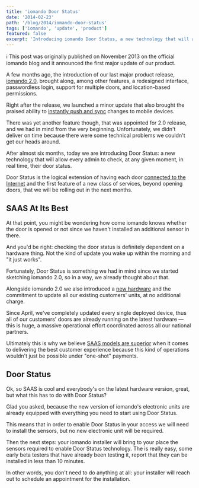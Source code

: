 ```yaml
---
title: 'iomando Door Status'
date: '2014-02-23'
path: '/blog/2014/iomando-door-status'
tags: ['iomando', 'update', 'product']
featured: false
excerpt: 'Introducing iomando Door Status, a new technology that will allow every admin to check, at any given moment, in real-time, their door status.'
---
```


ℹ️ This post was originally published on November 2013 on the official iomando blog and it announced the first major update of our product.

A few months ago, the introduction of our last major product release, [iomando 2.0](/blog/2013/iomando-20), brought along, among other features, a redesigned interface, passwordless login, support for multiple doors, and location-based permissions.

Right after the release, we launched a minor update that also brought the praised ability to [instantly push and sync](/blog/2014/iomando-push) changes to mobile devices.

There was yet another feature though, that was appointed for 2.0 release, and we had in mind from the very beginning. Unfortunately, we didn't deliver on time because there were some technical problems we couldn't get our heads around.

After almost six months, today we are introducing Door Status: a new technology that will allow every admin to check, at any given moment, in real time, their door status.

Door Status is the logical extension of having each door [connected to the Internet](/blog/2013/betting-on-cellular) and the first feature of a new class of services, beyond opening doors, that we will be rolling out in the next months.

## SAAS At Its Best

At that point, you might be wondering how come iomando knows whether the door is opened or not since we haven't installed an additional sensor in there.

And you'd be right: checking the door status is definitely dependent on a hardware thing. Not the kind of update you wake up within the morning and "it just works".

Fortunately, Door Status is something we had in mind since we started sketching iomando 2.0, so in a way, we already thought about that.

Alongside iomando 2.0 we also introduced a [new hardware](/blog/2013/iomando-20-hardware) and the commitment to update all our existing customers' units, at no additional charge.

Since April, we've completely updated every single deployed device, thus all of our customers' doors are already running on the latest hardware — this is huge, a massive operational effort coordinated across all our national partners.

Ultimately this is why we believe [SAAS models are superior](/blog/2013/services-and-subscriptions) when it comes to delivering the best customer experience because this kind of operations wouldn't just be possible under "one-shot" payments.

## Door Status

Ok, so SAAS is cool and everybody's on the latest hardware version, great, but what this has to do with Door Status?

Glad you asked, because the new version of iomando's electronic units are already equipped with everything you need to start using Door Status.

This means that in order to enable Door Status in your access we will need to install the sensors, but no new electronic unit will be required.

Then the next steps: your iomando installer will bring to your place the sensors required to enable Door Status technology. The is really easy, some early beta testers that have already been testing it, report that they can be installed in less than 10 minutes.

In other words, you don't need to do anything at all: your installer will reach out to schedule an appointment for the installation.
